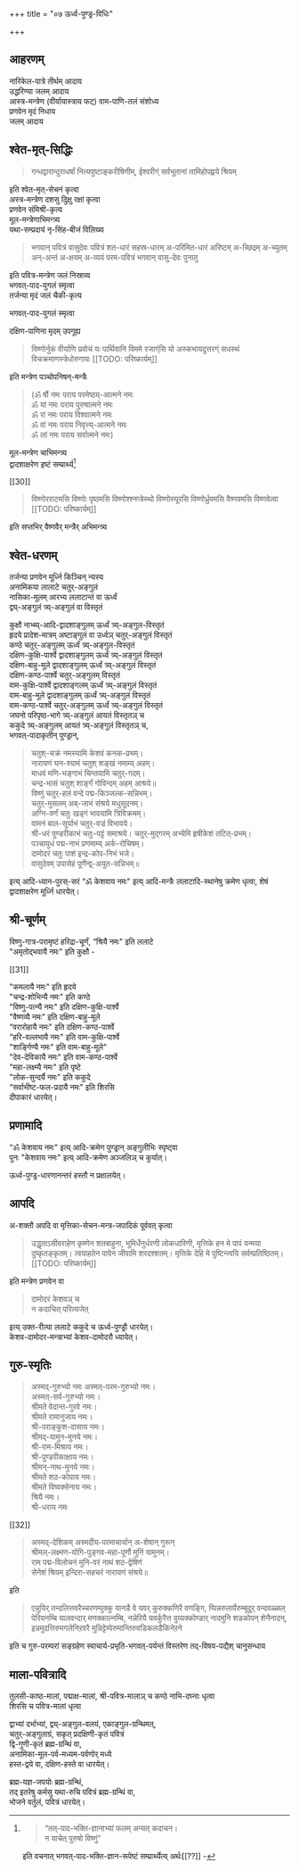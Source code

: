 +++
title = "०७ ऊर्ध्व-पुण्ड्र-विधिः"

+++

## आहरणम्
नारिकेल-पात्रे तीर्थम् आदाय  
उद्धरिण्या जलम् आदाय  
आस्त्र-मन्त्रेण (वीर्यायास्त्राय फट्) वाम-पाणि-तलं संशोध्य  
प्रणवेन मृदं निधाय  
जलम् आदाय  


## श्वेत-मृत्-सिद्धिः
> गन्धद्वारान्दुराधर्षां नित्यपुष्टाङ्करीषिणीम्, ईश्वरीग्ं सर्वभूतानां तामिहोपह्वये श्रियम् 

इति श्वेत-मृत्-सेचनं कृत्वा  
अस्त्र-मन्त्रेण दशसु दिुक्षु रक्षां कृत्वा  
प्रणवेन संमिश्री-कृत्य  
मूल-मन्त्रेणाभिमन्त्र्य  
यथा-सम्प्रदायं नृ-सिंह-बीजं विलिख्य  


> भगवान् पवित्रं वासुदेवः पवित्रं शत-धारं सहस्र-धारम् अ-परिमित-धारं अरिष्टम् अ-च्छिद्रम् अ-च्युतम् अन्-अन्तं अ-क्षयम् अ-व्ययं परम-पवित्रं भगवान् वासु-देवः पुनातु 

इति पवित्र-मन्त्रेण जलं निस्राव्य  
भगवत्-पाद-युगलं स्मृत्वा  
तर्जन्या मृदं जलं चैकी-कृत्य  

भगवत्-पाद-युगलं स्मृत्वा  

दक्षिण-पाणिना मृदम् उपगूह्य

> विष्णोर्नुकं वीर्याणि प्रवोचं यः पार्थिवानि विममे रजाग्ंसि यो अस्कभायदुत्तरग्ं सधस्थं विचक्रमाणस्त्रेधोरुगायः
[[TODO: परिष्कार्यम्]]

इति मन्त्रेण पञ्चोपनिषन्-मन्त्रैः

> (ॐ षौं नमः पराय परमेष्ठ्य्-आत्मने नमः  
ॐ यां नमः पराय पुरुषात्मने नमः  
ॐ रां नमः पराय विश्वात्मने नमः  
ॐ वां नमः पराय निवृत्त्य्-आत्मने नमः  
ॐ लां नमः पराय सर्वात्मने नमः) 

मूल-मन्त्रेण चाभिमन्त्र्य  
द्वादशाक्षरेण इष्टं सम्प्रार्थ्य[^१_३०] 


[^१_३०]:    
    
    > “तत्-पाद-भक्ति-ज्ञानाभ्यां फलम् अन्यत् कदाचन।  
    न याचेत् पुरुषो विष्णुं”

    इति वचनात् भगवत्-पाद-भक्ति-ज्ञान-रूपेष्टं सम्प्रार्थ्येत्य् अर्थः[[??]] -

[[30]]

> विष्णोरराटमसि विष्णोः पृष्ठमसि विष्णोश्श्नप्त्रेस्थो विष्णोस्यूरसि विष्णोर्ध्रुवमसि वैष्णवमसि विष्णवेत्वा  
[[TODO: परिष्कार्यम्]]

इति सप्तभिर् वैष्णवैर् मन्त्रैर् अभिमन्त्र्य  

## श्वेत-धरणम्
तर्जन्या प्रणवेन मूर्ध्नि किञ्चिन् न्यस्य  
अनामिकया लालाटे चतुर्-अङ्गुलं  
नासिका-मूलम् आरभ्य ललाटान्तं वा ऊर्ध्वं  
द्व्य्-अङ्गुलं त्र्य्-अङ्गुलं वा विस्तृतं  

कुक्षौ नाभ्ब्य्-आदि-द्वादशाङ्गुलम् ऊर्ध्वं त्र्य्-अङ्गुल-विस्तृतं  
हृदये प्रादेश-मात्रम् अष्टाङ्गुलं वा उर्ध्वञ् चतुर्-अङ्गुलं विस्तृतं  
कण्ठे चतुर्-अङ्गुलम् ऊर्ध्वं त्र्य्-अङ्गुल-विस्तृतं  
दक्षिण-कुक्षि-पार्श्वे द्वादशाङ्गुलम् ऊर्ध्वं त्र्य्-अङ्गुलं विस्तृतं  
दक्षिण-बाहु-मूले द्वादशाङ्गुलम् ऊर्ध्वं त्र्य्-अङ्गुलं विस्तृतं  
दक्षिण-कण्ठ-पार्श्वे चतुर्-अङ्गुलम् विस्तृतं  
वाम-कुक्षि-पार्श्वे द्वादशाङ्गलम् ऊर्ध्वं त्र्य्-अङ्गुलं विस्तृतं  
वाम-बाहु-मूले द्वादशाङ्गुलम् ऊर्ध्वं त्र्य्-अङ्गुलं विस्तृतं  
वाम-कण्ठ-पार्श्वे चतुर्-अङ्गुलम् ऊर्ध्वं त्र्य्-अङ्गुलं विस्तृतं  
जघनो परिपृष्ठ-भागे त्र्य्-अङ्गुलं आयतं विस्तृतञ् च  
ककुदे त्र्य्-अङ्गुलम् आयतं त्र्य्-अङ्गुलं विस्तृतञ् च,  
भगवत्-पादाकृतीन् पुण्ड्रान्,

> चतुश्-चक्रं नमस्यामि केशवं कनक-प्रभम्।  
नारायणं घन-श्यामं चतुश् शङ्खं नमाम्य् अहम्।  
माधवं मणि-भङ्गाभं चिन्तयामि चतुर्-गदम्।  
चन्द्र-भासं चतुश् शार्ङ्गं गोविन्दम् अहम् आश्रये॥  
विष्णुं चतुर्-हलं वन्दे पद्म-किञ्जल्क-सन्निभम्।  
चतुर्-मुसलम् अब्-जाभं संश्रये मधुसूदनम्।  
अग्नि-वर्णं चतुः खड्गं भावयामि त्रिविक्रमम्।  
वामनं बाल-सूर्याभं चतुर्-वज्रं विभावये।   
श्री-धरं पुण्डरीकाभं चतुः-पट्टं समाश्रये। 
चतुर्-मुद्गरम् अभ्येमि हृषीकेशं तटित्-प्रभम्।  
पञ्चायुधं पद्म-नाभं प्रणमाम्य् अर्क-रोचिषम्।  
दामोदरं चतुः पाशं इन्द्र-कोप-निभं भजे।  
वासुदेवम् उपासेहं पूर्णेन्द्व्-अयुत-सन्निभम्॥

इत्य् आदि-ध्यान-पुरस्-सरं “ॐ केशवाय नमः" इत्य् आदि-मन्त्रैः ललाटादि-स्थानेषु क्रमेण धृत्वा, शेषं द्वादशाक्षरेण मूर्ध्नि धारयेत्।  

## श्री-चूर्णम्
विष्णु-गात्र-परामृष्टं हरिद्रा-चूर्णं, “श्रियै नमः" इति ललाटे  
"अमृतोद्भवायै नमः" इति कुक्षौ -

[[31]]

"कमलायै नमः" इति हृदये  
"चन्द्र-शोभिन्यै नमः" इति कण्ठे  
"विष्णु-पत्न्यै नमः" इति दक्षिण-कुक्षि-पार्श्वे  
"वैष्णव्यै नमः” इति दक्षिण-बाहु-मूले  
“वरारोहायै नमः" इति दक्षिण-कण्ठ-पार्श्वे  
“हरि-वल्लभायै नमः" इति वाम-कुक्षि-पार्श्वे  
"शार्ङ्गिण्यै नमः" इति वाम-बाहु-मूले"  
"देव-देविकायै नमः" इति वाम-कण्ठ-पार्श्वे  
"महा-लक्ष्म्यै नमः" इति पृष्टे  
"लोक-सुन्दर्यै नमः" इति ककुदे  
“सर्वाभीष्ट-फल-प्रदायै नमः” इति शिरसि  
दीपाकारं धारयेत्।

## प्रणामादि
“ॐ केशवाय नमः" इत्य् आदि-क्रमेण पुण्ड्रान् अङ्गुलीभिः स्पृष्ट्वा  
पुनः "केशवाय नमः" इत्य् आदि-क्रमेण अञ्जलिञ् च कुर्यात्।  

ऊर्ध्व-पुण्ड्र-धारणानन्तरं हस्तौ न प्रक्षालयेत्।  

## आपदि
अ-शक्तौ अपदि वा मृत्तिका-सेचन-मन्त्र-जपादिकं पूर्ववत् कृत्वा 

> उद्धृताऽसीवराहेण कृष्णेन शतबाहुना, भूमिर्धेनुर्धरणी लोकधारिणी, मृत्तिके हन मे पापं यन्मया दुष्कृतङ्कृतम्। त्वयाहतेन पापेन जीवामि शरदश्शतम्। मृत्तिके देहि मे पुष्टिन्त्वयि सर्वम्प्रतिष्ठितम्। 
[[TODO: परिष्कार्यम्]]

इति मन्त्रेण प्रणवेन वा 

> दामोदरं केशवञ् च  
> न कदाचित् परित्यजेत् 

इत्य् उक्त-रीत्या ललाटे ककुदे च ऊर्ध्व-पुण्ड्रौ धारयेत्।  
केशव-दामोदर-मन्त्राभ्यां केशव-दामोदरौ ध्यायेत्। 

## गुरु-स्मृतिः
> अस्मद्-गुरुभ्यो नमः अस्मत्-परम-गुरुभ्यो नमः।  
अस्मत्-सर्व-गुरुभ्यो नमः।  
श्रीमते वेदान्त-गुरवे नमः।  
श्रीमते रामानुजाय नमः।  
श्री-पराङ्कुश-दासाय नमः।  
श्रीमद्-यामुन-मुनये नमः।  
श्री-राम-मिश्राय नमः।  
श्री-पुण्डरीकाक्षाय नमः।  
श्रीमन्-नाथ-मुनये नमः।  
श्रीमते शठ-कोपाय नमः।  
श्रीमते विष्वक्सेनाय नमः।  
श्रियै नमः।  
श्री-धराय नमः

[[32]]

> अस्मद्-देशिकम् अस्मदीय-परमाचार्यान् अ-शेषान् गुरून्  
श्रीमल्-लक्ष्मण-योगि-पुङ्गव-महा-पूर्णौ मुनिं यामुनम्।  
राम पद्म-विलोचनं मुनि-वरं नाथं शठ-द्वेषिणं  
सेनेशं श्रियम् इन्दिरा-सहचरं नारायणं संश्रये॥

इति

> एन्नुयिर् तन्दलित्तवरैच्चरणम्पुक्कु यानडै वे यवर् कुरुक्कणिरै वणङ्गि, प्पिन्नरुलार्पेरुम्बूदूर् वन्दवळ्ळल् पेरियनम्बि यालवन्दार् मणक्काल्नम्बि, नन्नेरियै यवर्कुरैत्त वुय्यक्कोण्डार् नादमुनि शडकोपन् शेनैनादन्, इन्नमुदत्तिरुमगलेनिऱवरै मुन्निट्टेम्पेरुमान्तिरुवडिकलडैकिनेऱने

इति च गुरु-परम्परां सङ्ग्रहेण स्वाचार्य-प्रभृति-भगवत्-पर्यन्तं विस्तरेण तद्-विषय-पद्यैश् चानुसन्धाय  

## माला-पवित्रादि
तुलसी-काष्ठ-मालां, पद्माक्ष-मालां, श्री-पवित्र-मालाञ् च कण्ठे नाभि-दघ्नाः धृत्वा  
शिरसि च पवित्र-मालां धृत्वा  

द्वाभ्यां दर्भाभ्यां, द्व्य्-अङ्गुल-वलयं, एकाङ्गुल-ग्रन्थिमत्,  
चतुर्-अङ्गुलाग्रं, सकृत् प्रदक्षिणी-कृतं पवित्रं  
द्वि-गुणी-कृतं ब्रह्म-ग्रन्थिं वा,  
अनामिका-मूल-पर्व-मध्यम-पर्वणोर् मध्ये  
हस्त-द्वये वा, दक्षिण-हस्ते वा धारयेत्।

ब्रह्म-यज्ञ-जपयोः ब्रह्म-ग्रन्थिं,  
तद् इतरेषु कर्मसु यथा-रुचि पवित्रं ब्रह्म-ग्रन्थिं वा,  
भोजने वर्तुलं, पवित्रं धारयेत्। 
